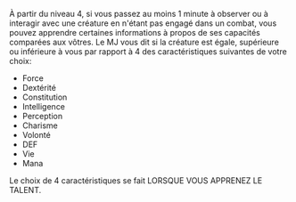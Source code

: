À partir du niveau 4, si vous passez au moins 1 minute à observer ou à interagir avec une créature en n'étant pas engagé dans un combat, vous pouvez apprendre certaines informations à propos de ses capacités comparées aux vôtres. Le MJ vous dit si la créature est égale, supérieure ou inférieure à vous par rapport à 4 des caractéristiques suivantes de votre choix:

- Force
- Dextérité
- Constitution
- Intelligence
- Perception
- Charisme
- Volonté
- DEF
- Vie
- Mana

Le choix de 4 caractéristiques se fait LORSQUE VOUS APPRENEZ LE TALENT.